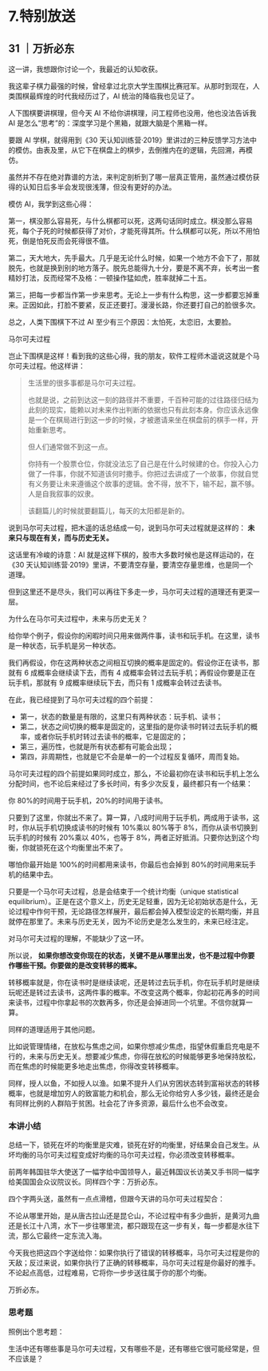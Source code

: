# 7.特别放送

## 31 ｜万折必东

这一讲，我想跟你讨论一个，我最近的认知收获。

我这辈子棋力最强的时候，曾经拿过北京大学生围棋比赛冠军。从那时到现在，人类围棋最辉煌的时代我经历过了，AI 统治的降临我也见证了。

人下围棋要讲棋理，但今天 AI 不给你讲棋理，问工程师也没用，他也没法告诉我 AI 是怎么“思考”的：深度学习是个黑箱，就跟大脑是个黑箱一样。

要跟 AI 学棋，就得用到《30 天认知训练营·2019》里讲过的三种反馈学习方法中的模仿。由表及里，从它下在棋盘上的棋步，去倒推内在的逻辑，先回溯，再模仿。

虽然并不存在绝对靠谱的方法，来判定剖析到了哪一层真正管用，虽然通过模仿获得的认知日后多半会发现很浅薄，但没有更好的办法。

模仿 AI，我学到这些心得：

第一，棋没那么容易死，与什么棋都可以死，这两句话同时成立。棋没那么容易死，每个子死的时候都获得了对价，才能死得其所。什么棋都可以死，所以不用怕死，倒是怕死反而会死得很不值。

第二，天大地大，先手最大。几乎是无论什么时候，如果一个地方不会下了，那就脱先，也就是换到别的地方落子。脱先总能得九十分，要是不离不弃，长考出一套精妙打法，反而经常不及格：一顿操作猛如虎，胜率就掉二十五。

第三，把每一步都当作第一步来思考。无论上一步有什么构思，这一步都要忘掉重来。正因如此，打脸不要紧，反正还要打。漫漫长路，你还要打自己的脸很多次。

总之，人类下围棋下不过 AI 至少有三个原因：太怕死，太恋旧，太要脸。

马尔可夫过程

岂止下围棋是这样！看到我的这些心得，我的朋友，软件工程师木遥说这就是个马尔可夫过程。他这样讲：

> 生活里的很多事都是马尔可夫过程。
>
> 也就是说，之前到达这一刻的路径并不重要，千百种可能的过往路径归结为此刻的现实，能赖以对未来作出判断的依据也只有此刻本身。你应该永远像是一个在棋局进行到这一步的时候，才被邀请来坐在棋盘前的棋手一样，开始重新思考。
>
> 但人们通常做不到这一点。
>
> 你持有一个股票仓位，你就没法忘了自己是在什么时候建的仓。你投入心力做了一件事，你就不知道该何时撒手。你把过去讲成了一个故事，你就自觉有义务要让未来遵循这个故事的逻辑。舍不得，放不下，输不起，赢不够。人是自我叙事的奴隶。
>
> 该翻篇儿的时候就要翻篇儿，每天的太阳都是新的。

说到马尔可夫过程，把木遥的话总结成一句，说到马尔可夫过程就是这样的： **未来只与现在有关，而与历史无关。**

这话里有冷峻的诗意：AI 就是这样下棋的，股市大多数时候也是这样运动的，在《30 天认知训练营·2019》里讲，不要清空存量，要清空存量思维，也是同一个道理。

但到这里还不是尽头，我们可以再往下多走一步，马尔可夫过程的道理还有更深一层。

为什么在马尔可夫过程中，未来与历史无关？

给你举个例子，假设你的闲暇时间只用来做两件事，读书和玩手机。在这里，读书是一种状态，玩手机是另一种状态。

我们再假设，你在这两种状态之间相互切换的概率是固定的。假设你正在读书，那就有 6 成概率会继续读下去，而有 4 成概率会转过去玩手机；再假设你要是正在玩手机，那就有 9 成概率继续玩下去，而只有 1 成概率会转过去读书。

在此，我已经提到了马尔可夫过程的四个前提：

- 第一，状态的数量是有限的，这里只有两种状态：玩手机、读书；
- 第二，状态之间切换的概率是固定的，这里指的是你读书时转过去玩手机的概率，或者你玩手机时转过去读书的概率，它是固定的；
- 第三，遍历性，也就是所有状态都有可能会出现；
- 第四，非周期性，也就是它不会是单一的一个过程反复循环，周而复始。

马尔可夫过程的四个前提如果同时成立，那么，不论最初你在读书和玩手机上怎么分配时间，也不论后来经过了多长时间，有多少次反复，最终都只有一个结果：

你 80%的时间用于玩手机，20%的时间用于读书。

只要到了这里，你就出不来了。算一算，八成时间用于玩手机，两成用于读书，这时，你从玩手机切换成读书的时候有 10%乘以 80%等于 8%，而你从读书切换到玩手机的时候有 20%乘以 40%，也等于 8%，两者正好抵消。只要你达到这个均衡，你就锁死在这个均衡里出不来了。

哪怕你最开始是 100%的时间都用来读书，你最后也会掉到 80%的时间用来玩手机的结果中去。

只要是一个马尔可夫过程，总是会结束于一个统计均衡（unique statistical equilibrium）。正是在这个意义上，历史无足轻重，因为无论初始状态是什么，无论过程中作何干预，无论路径怎样展开，最后都会掉入模型设定的长期均衡，并且就停在那里了。未来与历史无关，因为不论历史是怎么发生的，未来已经注定。

对马尔可夫过程的理解，不能缺少了这一环。

所以说， **如果你想改变你现在的状态，关键不是从哪里出发，也不是过程中你要作哪些干预。你要做的是改变转移的概率。**

转移概率就是，你在读书时是继续读呢，还是转过去玩手机，你在玩手机时是继续玩呢还是转过去读书，这两件事的概率。不改变这两个概率，你起初花再多的时间来读书，过程中你拿起书的次数再多，你还是会掉进同一个坑里。不信你就算一算。

同样的道理适用于其他问题。

比如说管理情绪，在放松与焦虑之间，如果你想减少焦虑，指望休假重启充电是不行的，未来与历史无关。想要减少焦虑，你得在放松的时候能够更多地保持放松，而在焦虑的时候能更多地走出焦虑，你得改变转移概率。

同样，授人以鱼，不如授人以渔。如果不提升人们从穷困状态转到富裕状态的转移概率，也就是增加穷人的致富能力和机会，那么无论你给穷人多少钱，最终还是会有同样比例的人群陷于贫困。社会花了许多资源，最后什么也不会改变。

### 本讲小结

总结一下，锁死在坏的均衡里是灾难，锁死在好的均衡里，好结果会自己发生。从坏均衡的马尔可夫过程变成好均衡的马尔可夫过程，你必须改变转移概率。

前两年韩国驻华大使送了一幅字给中国领导人，最近韩国议长访美又手书同一幅字给美国国会众议院议长。同样四个字：万折必东。

四个字两头送，虽然有一点点滑稽，但跟今天讲的马尔可夫过程契合：

不论从哪里开始，是从唐古拉山还是昆仑山，不论过程中有多少曲折，是黄河九曲还是长江十八湾，水下一步往哪里流，都只跟现在这一步有关，每一步都是水往下流，那么它最终一定东流入海。

今天我也把这四个字送给你：如果你执行了错误的转移概率，马尔可夫过程是你的天敌；反过来说，如果你执行了正确的转移概率，马尔可夫过程是你最好的推手。不论起点高低，过程难易，它将你一步步送往属于你的那个均衡。

万折必东。

### 思考题

照例出个思考题：

生活中还有哪些事是马尔可夫过程，又有哪些不是，还有哪些它很可能经常是，但不应该是？
